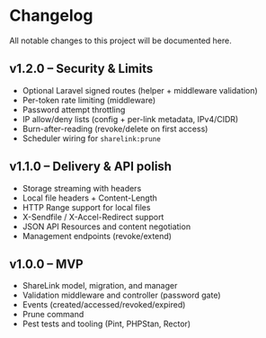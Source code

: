 # Changelog

All notable changes to this project will be documented here.

## v1.2.0 – Security & Limits
- Optional Laravel signed routes (helper + middleware validation)
- Per-token rate limiting (middleware)
- Password attempt throttling
- IP allow/deny lists (config + per-link metadata, IPv4/CIDR)
- Burn-after-reading (revoke/delete on first access)
- Scheduler wiring for `sharelink:prune`

## v1.1.0 – Delivery & API polish
- Storage streaming with headers
- Local file headers + Content-Length
- HTTP Range support for local files
- X-Sendfile / X-Accel-Redirect support
- JSON API Resources and content negotiation
- Management endpoints (revoke/extend)

## v1.0.0 – MVP
- ShareLink model, migration, and manager
- Validation middleware and controller (password gate)
- Events (created/accessed/revoked/expired)
- Prune command
- Pest tests and tooling (Pint, PHPStan, Rector)
